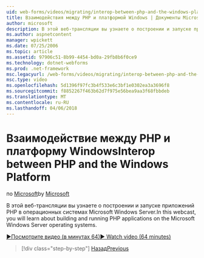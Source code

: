 ```yaml
---
uid: web-forms/videos/migrating/interop-between-php-and-the-windows-platform
title: Взаимодействия между PHP и платформой Windows | Документы Microsoft
author: microsoft
description: В этой веб-трансляции вы узнаете о построении и запуске приложений PHP в операционных системах Microsoft Windows Server.
ms.author: aspnetcontent
manager: wpickett
ms.date: 07/25/2006
ms.topic: article
ms.assetid: 97906c51-8b99-4454-bd0a-29fb8b6f0ce9
ms.technology: dotnet-webforms
ms.prod: .net-framework
msc.legacyurl: /web-forms/videos/migrating/interop-between-php-and-the-windows-platform
msc.type: video
ms.openlocfilehash: 5d1396f97fc3b4f533e6c3bf1e0302ea3a3696f8
ms.sourcegitcommit: f8852267f463b62d7f975e56bea9aa3f68fbbdeb
ms.translationtype: MT
ms.contentlocale: ru-RU
ms.lasthandoff: 04/06/2018
---
```

<a name="interop-between-php-and-the-windows-platform"></a><span data-ttu-id="55b32-103">Взаимодействие между PHP и платформу Windows</span><span class="sxs-lookup"><span data-stu-id="55b32-103">Interop between PHP and the Windows Platform</span></span>
====================
<span data-ttu-id="55b32-104">по [Microsoft](https://github.com/microsoft)</span><span class="sxs-lookup"><span data-stu-id="55b32-104">by [Microsoft](https://github.com/microsoft)</span></span>

<span data-ttu-id="55b32-105">В этой веб-трансляции вы узнаете о построении и запуске приложений PHP в операционных системах Microsoft Windows Server.</span><span class="sxs-lookup"><span data-stu-id="55b32-105">In this webcast, you will learn about building and running PHP applications on the Microsoft Windows Server operating systems.</span></span>

[<span data-ttu-id="55b32-106">&#9654;Посмотрите видео (в минутах 64)</span><span class="sxs-lookup"><span data-stu-id="55b32-106">&#9654; Watch video (64 minutes)</span></span>](https://channel9.msdn.com/Blogs/ASP-NET-Site-Videos/interop-between-php-and-the-windows-platform)

> [!div class="step-by-step"]
> [<span data-ttu-id="55b32-107">Назад</span><span class="sxs-lookup"><span data-stu-id="55b32-107">Previous</span></span>](introduction-to-aspnet-for-coldfusion-developers-building-an-aspnet-application.md)

